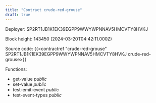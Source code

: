 ```yaml
---
title: "Contract crude-red-grouse"
draft: true
---
```

Deployer: SP2RT1JB1K1EK39EGPP9WWYWPNNAV5HMCVTY8HVKJ


 



Block height: 143450 (2024-03-20T04:42:11.000Z)

Source code: {{<contractref "crude-red-grouse" SP2RT1JB1K1EK39EGPP9WWYWPNNAV5HMCVTY8HVKJ crude-red-grouse>}}

Functions:

* get-value _public_
* set-value _public_
* test-emit-event _public_
* test-event-types _public_
